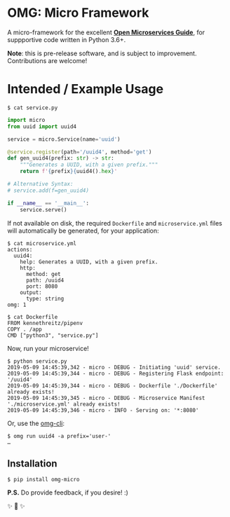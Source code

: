 # OMG: Micro Framework

A micro-framework for the excellent **[Open Microservices Guide](https://microservices.guide/)**, for suppportive code written in Python 3.6+.

**Note**: this is pre-release software, and is subject to improvement. Contributions are welcome!

# Intended / Example Usage

```shell
$ cat service.py
```
```python
import micro
from uuid import uuid4

service = micro.Service(name='uuid')

@service.register(path='/uuid4', method='get')
def gen_uuid4(prefix: str) -> str:
    """Generates a UUID, with a given prefix."""
    return f'{prefix}{uuid4().hex}'

# Alternative Syntax:
# service.add(f=gen_uuid4)

if __name__ == '__main__':
    service.serve()
```

If not available on disk, the required `Dockerfile` and `microservice.yml` files will automatically be generated, for your application:

```shell
$ cat microservice.yml
actions:
  uuid4:
    help: Generates a UUID, with a given prefix.
    http:
      method: get
      path: /uuid4
      port: 8080
    output:
      type: string
omg: 1
```

```shell
$ cat Dockerfile
FROM kennethreitz/pipenv
COPY . /app
CMD ["python3", "service.py"]
```

Now, run your microservice!

```shell
$ python service.py
2019-05-09 14:45:39,342 - micro - DEBUG - Initiating 'uuid' service.
2019-05-09 14:45:39,344 - micro - DEBUG - Registering Flask endpoint: '/uuid4'
2019-05-09 14:45:39,344 - micro - DEBUG - Dockerfile './Dockerfile' already exists!
2019-05-09 14:45:39,345 - micro - DEBUG - Microservice Manifest './microservice.yml' already exists!
2019-05-09 14:45:39,346 - micro - INFO - Serving on: '*:8080'
```

Or, use the [omg-cli](https://github.com/microservices/omg-cli):

```shell
$ omg run uuid4 -a prefix='user-'
…
```

## Installation

```shell
$ pip install omg-micro
```

**P.S.** Do provide feedback, if you desire! :)

✨ 🍰 ✨
